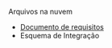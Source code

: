 Arquivos na nuvem

- [Documento de requisitos](https://docs.google.com/document/d/1p6XxEmK_0jGv3knpTGAlnGZau9CjviRG7NIO7aFBa50/edit?usp=sharing)
- Esquema de Integração
